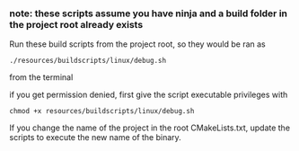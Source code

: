 ### note: these scripts assume you have ninja and a build folder in the project root already exists

Run these build scripts from the project root, so they would be ran as
```
./resources/buildscripts/linux/debug.sh
```
 from the  terminal

if you get permission denied, first give the script executable privileges with
```
chmod +x resources/buildscripts/linux/debug.sh
```

If you change the name of the project in the root CMakeLists.txt, update the scripts to execute the new name of the binary.
